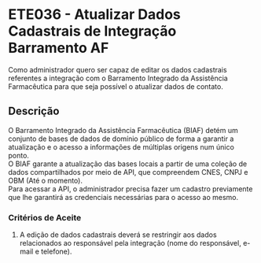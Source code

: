 # ETE036 - Atualizar Dados Cadastrais de Integração Barramento AF

Como administrador quero ser capaz de editar os dados cadastrais referentes a integração com o Barramento Integrado da Assistência Farmacêutica para que seja possível o atualizar dados de contato.

## Descrição

O Barramento Integrado da Assistência Farmacêutica (BIAF) detém um conjunto de bases de dados de domínio público de forma a garantir a atualização e o acesso a informações de múltiplas origens num único ponto.  
O BIAF garante a atualização das bases locais a partir de uma coleção de dados compartilhados por meio de API, que compreendem CNES, CNPJ e OBM (Até o momento).  
Para acessar a API, o administrador precisa fazer um cadastro previamente que lhe garantirá as credenciais necessárias para o acesso ao mesmo.

### Critérios de Aceite

1. A edição de dados cadastrais deverá se restringir aos dados relacionados ao responsável pela integração (nome do responsável, e-mail e telefone).